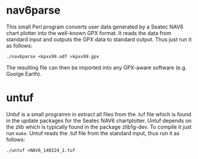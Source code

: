 # nav6parse

This small Perl program converts user data generated by a Seatec NAV6 chart
plotter into the well-known GPX format. It reads the data from standard input
and outputs the GPX data to standard output. Thus just run it as follows:

```Shell
./nav6parse <kpxx99.odf >kpxx99.gpx
```

The resulting file can then be imported into any GPX-aware software (e.g.
Goolge Earth).

# untuf

Untuf is a small programm in extract all files from the .tuf file which is
found in the update packages for the Seatec NAV6 chartplotter.
Untuf depends on the zlib which is typically found in the package zlib1g-dev.
To compile it just run `make`.
Untuf reads the .tuf file from the standard input, thus run it as follows:

```Shell
./untuf <NAV6_140224_1.tuf
```

